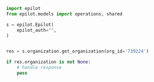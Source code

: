 <!-- Start SDK Example Usage -->


```python
import epilot
from epilot.models import operations, shared

s = epilot.Epilot(
    epilot_auth="",
)


res = s.organization.get_organization(org_id='739224')

if res.organization is not None:
    # handle response
    pass
```
<!-- End SDK Example Usage -->